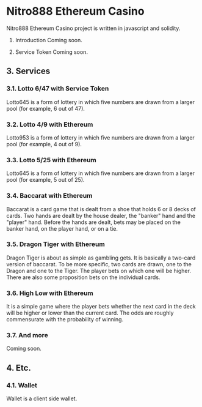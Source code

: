# Nitro888 Ethereum Casino
Nitro888 Ethereum Casino project is written in javascript and solidity.

1. Introduction
Coming soon.

1. Service Token
Coming soon.

## 3. Services
### 3.1. Lotto 6/47 with Service Token
Lotto645 is a form of lottery in which five numbers are drawn from a larger pool (for example, 6 out of 47).

### 3.2. Lotto 4/9 with Ethereum
Lotto953 is a form of lottery in which five numbers are drawn from a larger pool (for example, 4 out of 9).

### 3.3. Lotto 5/25 with Ethereum
Lotto645 is a form of lottery in which five numbers are drawn from a larger pool (for example, 5 out of 25).

### 3.4. Baccarat with Ethereum
Baccarat is a card game that is dealt from a shoe that holds 6 or 8 decks of cards. Two hands are dealt by the house dealer, the "banker" hand and the "player" hand. Before the hands are dealt, bets may be placed on the banker hand, on the player hand, or on a tie.

### 3.5. Dragon Tiger with Ethereum
Dragon Tiger is about as simple as gambling gets. It is basically a two-card version of baccarat. To be more specific, two cards are drawn, one to the Dragon and one to the Tiger. The player bets on which one will be higher. There are also some proposition bets on the individual cards.

### 3.6. High Low with Ethereum
It is a simple game where the player bets whether the next card in the deck will be higher or lower than the current card. The odds are roughly
commensurate with the probability of winning.
### 3.7. And more
Coming soon.

## 4. Etc.
### 4.1. Wallet
Wallet is a client side wallet.
